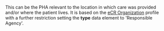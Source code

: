 This can be the PHA relevant to the location in which care was provided and/or where the patient lives. It is based on the [eCR Organization](StructureDefinition-us-ph-organization.html) profile with a further restriction setting the **type** data element to 'Responsible Agency'.